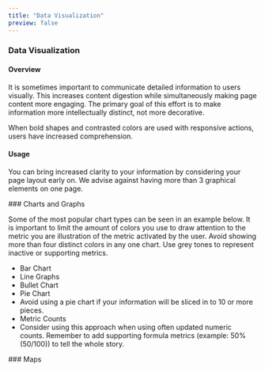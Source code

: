 ```yaml
---
title: "Data Visualization"
preview: false
---
```


<div class="pl-pattern">
<h3>Data Visualization</h3>

#### Overview
It is sometimes important to communicate detailed information to users visually. This increases content digestion while simultaneously making page content more engaging. The primary goal of this effort is to make information more intellectually distinct, not more decorative.

When bold shapes and contrasted colors are used with responsive actions, users have increased comprehension.

#### Usage

You can bring increased clarity to your information by considering your page layout early on. We advise against having more than 3 graphical elements on one page.


</div>

<div class="pl-pattern">
### Charts and Graphs

Some of the most popular chart types can be seen in an example below. It is important to limit the amount of colors you use to draw attention to the metric you are illustration of the metric activated by the user. Avoid showing more than four distinct colors in any one chart. Use grey tones to represent inactive or supporting metrics.

- Bar Chart
- Line Graphs
- Bullet Chart
- Pie Chart
- Avoid using a pie chart if your information will be sliced in to 10 or more pieces.
- Metric Counts
- Consider using this approach when using often updated numeric counts. Remember to add supporting formula metrics (example: 50% (50/100)) to tell the whole story.
</div>

<div class="pl-pattern">
### Maps

</div>
